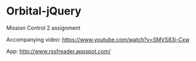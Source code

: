 Orbital-jQuery
==============

Mission Control 2 assignment

Accompanying video: https://www.youtube.com/watch?v=SMVS83i-Cxw

App: http://www.rssfreader.appspot.com/
